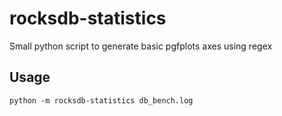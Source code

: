# rocksdb-statistics

Small python script to generate basic pgfplots axes using regex

## Usage

`python -m rocksdb-statistics db_bench.log`
